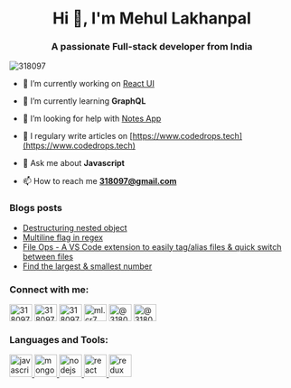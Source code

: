 <h1 align="center">Hi 👋, I'm Mehul Lakhanpal</h1>
<h3 align="center">A passionate Full-stack developer from India</h3>

<p align="left"> <img src="https://komarev.com/ghpvc/?username=318097" alt="318097" /> </p>

- 🔭 I’m currently working on [React UI](https://github.com/318097/react-ui)

- 🌱 I’m currently learning **GraphQL**

- 🤝 I’m looking for help with [Notes App](https://github.com/318097/notes)

- 📝 I regulary write articles on [https://www.codedrops.tech](https://www.codedrops.tech)

- 💬 Ask me about **Javascript**

- 📫 How to reach me **318097@gmail.com**

### Blogs posts
<!-- BLOG-POST-LIST:START -->
- [Destructuring nested object](https://dev.to/318097/destructuring-nested-object-36hm)
- [Multiline flag in regex](https://dev.to/318097/multiline-flag-in-regex-4ibk)
- [File Ops - A VS Code extension to easily tag/alias files & quick switch between files](https://dev.to/318097/file-ops-a-vs-code-extension-to-easily-tag-alias-files-quick-switch-between-files-1o8b)
- [Find the largest & smallest number](https://dev.to/318097/find-the-largest-smallest-number-4h2f)
<!-- BLOG-POST-LIST:END -->

<p align="left">
<h3 align="left">Connect with me:</h3>
<a href="https://dev.to/318097" target="blank"><img align="center" src="https://cdn.jsdelivr.net/npm/simple-icons@3.0.1/icons/dev-dot-to.svg" alt="318097" height="30" width="40" /></a>
<a href="https://twitter.com/318097" target="blank"><img align="center" src="https://cdn.jsdelivr.net/npm/simple-icons@3.0.1/icons/twitter.svg" alt="318097" height="30" width="40" /></a>
<a href="https://linkedin.com/in/318097" target="blank"><img align="center" src="https://cdn.jsdelivr.net/npm/simple-icons@3.0.1/icons/linkedin.svg" alt="318097" height="30" width="40" /></a>
<a href="https://fb.com/ml.cr7" target="blank"><img align="center" src="https://cdn.jsdelivr.net/npm/simple-icons@3.0.1/icons/facebook.svg" alt="ml.cr7" height="30" width="40" /></a>
<a href="https://medium.com/@318097" target="blank"><img align="center" src="https://cdn.jsdelivr.net/npm/simple-icons@3.0.1/icons/medium.svg" alt="@318097" height="30" width="40" /></a>
<a href="https://www.hackerearth.com/@318097" target="blank"><img align="center" src="https://cdn.jsdelivr.net/npm/simple-icons@3.0.1/icons/hackerearth.svg" alt="@318097" height="30" width="40" /></a>
</p>

<h3 align="left">Languages and Tools:</h3>
<p align="left"> <a href="https://developer.mozilla.org/en-US/docs/Web/JavaScript" target="_blank"> <img src="https://devicons.github.io/devicon/devicon.git/icons/javascript/javascript-original.svg" alt="javascript" width="40" height="40"/> </a> <a href="https://www.mongodb.com/" target="_blank"> <img src="https://devicons.github.io/devicon/devicon.git/icons/mongodb/mongodb-original-wordmark.svg" alt="mongodb" width="40" height="40"/> </a> <a href="https://nodejs.org" target="_blank"> <img src="https://devicons.github.io/devicon/devicon.git/icons/nodejs/nodejs-original-wordmark.svg" alt="nodejs" width="40" height="40"/> </a> <a href="https://reactjs.org/" target="_blank"> <img src="https://devicons.github.io/devicon/devicon.git/icons/react/react-original-wordmark.svg" alt="react" width="40" height="40"/> </a> <a href="https://redux.js.org" target="_blank"> <img src="https://devicons.github.io/devicon/devicon.git/icons/redux/redux-original.svg" alt="redux" width="40" height="40"/> </p>
